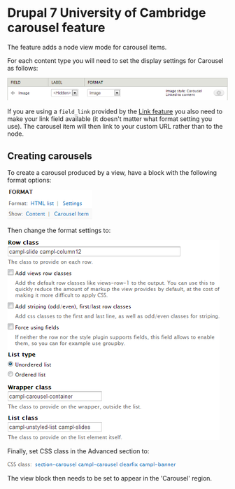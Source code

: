 Drupal 7 University of Cambridge carousel feature
=================================================

The feature adds a node view mode for carousel items.

For each content type you will need to set the display settings for Carousel as follows:

![Carousel display configuration](doc/carousel_display.png)

If you are using a `field_link` provided by the [Link feature](https://github.com/misd-service-development/drupal-feature-link) you also need to make your link field available (it doesn't matter what format setting you use). The carousel item will then link to your custom URL rather than to the node.

Creating carousels
------------------

To create a carousel produced by a view, have a block with the following format options:

![Format options](doc/view_format.png)

Then change the format settings to:

![Format settings](doc/view_style_options.png)

Finally, set CSS class in the Advanced section to:

![CSS class](doc/view_advanced_css.png)

The view block then needs to be set to appear in the 'Carousel' region.
